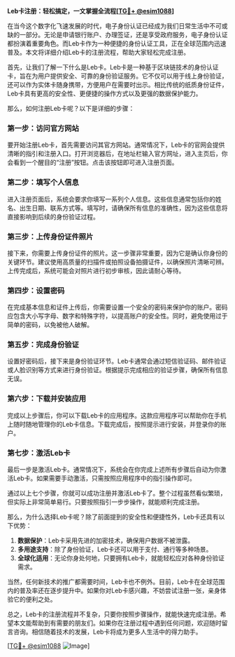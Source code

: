 **Leb卡注册：轻松搞定，一文掌握全流程[[TG💪+ @esim1088](https://t.me/s/esim1088)]**

在当今这个数字化飞速发展的时代，电子身份认证已经成为我们日常生活中不可或缺的一部分。无论是申请银行账户、办理签证，还是享受政府服务，电子身份认证都扮演着重要角色。而Leb卡作为一种便捷的身份认证工具，正在全球范围内迅速普及。本文将详细介绍Leb卡的注册流程，帮助大家轻松完成注册。

首先，让我们了解一下什么是Leb卡。Leb卡是一种基于区块链技术的身份认证卡，旨在为用户提供安全、可靠的身份验证服务。它不仅可以用于线上身份验证，还可以作为实体卡随身携带，方便用户在需要时出示。相比传统的纸质身份证件，Leb卡具有更高的安全性、更便捷的操作方式以及更强的数据保护能力。

那么，如何注册Leb卡呢？以下是详细的步骤：

### 第一步：访问官方网站

要开始注册Leb卡，首先需要访问其官方网站。通常情况下，Leb卡的官网会提供清晰的指引和注册入口。打开浏览器后，在地址栏输入官方网址，进入主页后，你会看到一个醒目的“注册”按钮。点击该按钮即可进入注册页面。

### 第二步：填写个人信息

进入注册页面后，系统会要求你填写一系列个人信息。这些信息通常包括你的姓名、出生日期、联系方式等。填写时，请确保所有信息的准确性，因为这些信息将直接影响到后续的身份验证过程。

### 第三步：上传身份证件照片

接下来，你需要上传身份证件的照片。这一步骤非常重要，因为它是确认你身份的关键环节。建议使用高质量的扫描件或拍照设备拍摄证件，以确保照片清晰可辨。上传完成后，系统可能会对照片进行初步审核，因此请耐心等待。

### 第四步：设置密码

在完成基本信息和证件上传后，你需要设置一个安全的密码来保护你的账户。密码应包含大小写字母、数字和特殊字符，以提高账户的安全性。同时，避免使用过于简单的密码，以免被他人破解。

### 第五步：完成身份验证

设置好密码后，接下来是身份验证环节。Leb卡通常会通过短信验证码、邮件验证或人脸识别等方式来进行身份验证。根据提示完成相应的验证步骤，确保所有信息无误。

### 第六步：下载并安装应用

完成以上步骤后，你可以下载Leb卡的应用程序。这款应用程序可以帮助你在手机上随时随地管理你的Leb卡信息。下载完成后，按照提示进行安装，并登录你的账户。

### 第七步：激活Leb卡

最后一步是激活Leb卡。通常情况下，系统会在你完成上述所有步骤后自动为你激活Leb卡。如果需要手动激活，只需按照应用程序中的指引操作即可。

通过以上七个步骤，你就可以成功注册并激活Leb卡了。整个过程虽然看似繁琐，但实际上非常简单易行。只要按照指引一步步操作，就能顺利完成注册。

那么，为什么选择Leb卡呢？除了前面提到的安全性和便捷性外，Leb卡还具有以下优势：

1. **数据保护**：Leb卡采用先进的加密技术，确保用户数据不被泄露。
2. **多用途支持**：除了身份验证，Leb卡还可以用于支付、通行等多种场景。
3. **全球化适用**：无论你身处何地，只要拥有Leb卡，就能轻松应对各种身份验证需求。

当然，任何新技术的推广都需要时间，Leb卡也不例外。目前，Leb卡在全球范围内的普及率还在逐步提升中。如果你对Leb卡感兴趣，不妨尝试注册一张，亲身体验它的便利之处。

总之，Leb卡的注册流程并不复杂，只要你按照步骤操作，就能快速完成注册。希望本文能帮助到有需要的朋友们。如果你在注册过程中遇到任何问题，欢迎随时留言咨询。相信随着技术的发展，Leb卡将成为更多人生活中的得力助手。

[[TG💪+ @esim1088](https://t.me/s/esim1088) ![Image](https://i.postimg.cc/4NQfJmqS/Snipaste-2025-05-13-00-14-12.png)]